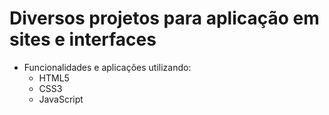 # Diversos projetos para aplicação em sites e interfaces

- Funcionalidades e aplicações utilizando:
  - HTML5
  - CSS3
  - JavaScript
